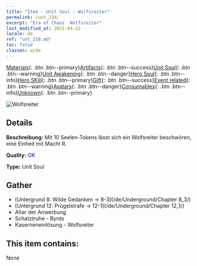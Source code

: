 ```yaml
---
title: "Item - Unit Soul - Wolfsreiter"
permalink: /unt_218/
excerpt: "Era of Chaos  Wolfsreiter"
last_modified_at: 2021-04-22
locale: de
ref: "unt_218.md"
toc: false
classes: wide
---
```

 [Materials](/ItemsDE/){: .btn .btn--primary}[Artifacts](/ItemsDE/Artifacts/){: .btn .btn--success}[Unit Soul](/ItemsDE/UnitSoul/){: .btn .btn--warning}[Unit Awakening](/ItemsDE/UnitAwakening/){: .btn .btn--danger}[Hero Soul](/ItemsDE/HeroSoul/){: .btn .btn--info}[Hero SKill](/ItemsDE/HeroSkill/){: .btn .btn--primary}[Gift](/ItemsDE/Gift/){: .btn .btn--success}[Event related](/ItemsDE/Events/){: .btn .btn--warning}[Avatars](/ItemsDE/Avatars/){: .btn .btn--danger}[Consumables](/ItemsDE/Consumables/){: .btn .btn--info}[Unknown](/ItemsDE/Unknown/){: .btn .btn--primary}

 ![Wolfsreiter](/images/u/ti_langqibing.jpg)

## Details
 **Beschreibung:** Mit 10 Seelen-Tokens lässt sich ein Wolfsreiter beschwören, eine Einheit mit Macht R.

 **Quality:** <span style="color: #0000CD">OK</span>

 **Type:** Unit Soul

## Gather

*    [Untergrund 8: Wilde Gedanken -> 8-3](/de/Underground/Chapter 8_3/) 
*    [Untergrund 12: Prügelstrafe -> 12-1](/de/Underground/Chapter 12_1/) 
*    Altar der Anwerbung 
*    Schatztruhe - Byrds 
*    Kaserneneinlösung - Wolfsreiter 

## This item contains:

  None

